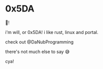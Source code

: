 # 0x5DA

👋!

i'm will, or 0x5DA! i like rust, linux and portal.

check out @DaNubProgramming

there's not much else to say 😅

cya!
